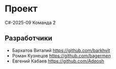 # Проект
C#-2025-09 Команда 2

## Разработчики
* Бархатов Виталий https://github.com/barkhvit
* Роман Кузнецов https://github.com/bagermen
* Евгений Кабаев https://github.com/Adeosh
